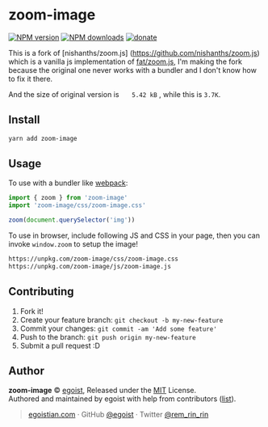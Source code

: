 # zoom-image

[![NPM version](https://img.shields.io/npm/v/zoom-image.svg?style=flat)](https://npmjs.com/package/zoom-image) [![NPM downloads](https://img.shields.io/npm/dm/zoom-image.svg?style=flat)](https://npmjs.com/package/zoom-image) [![donate](https://img.shields.io/badge/$-donate-ff69b4.svg?maxAge=2592000&style=flat)](https://github.com/egoist/donate)

This is a fork of [nishanths/zoom.js] (https://github.com/nishanths/zoom.js) which is a vanilla js implementation of [fat/zoom.js](https://github.com/fat/zoom.js), I'm making the fork because the original one never works with a bundler and I don't know how to fix it there.

And the size of original version is `	5.42 kB` , while this is `3.7K`.

## Install

```bash
yarn add zoom-image
```

## Usage

To use with a bundler like [webpack](https://webpack.js.org):

```js
import { zoom } from 'zoom-image'
import 'zoom-image/css/zoom-image.css'

zoom(document.querySelector('img'))
```

To use in browser, include following JS and CSS in your page, then you can invoke `window.zoom` to setup the image!

```bash
https://unpkg.com/zoom-image/css/zoom-image.css
https://unpkg.com/zoom-image/js/zoom-image.js
```

## Contributing

1. Fork it!
2. Create your feature branch: `git checkout -b my-new-feature`
3. Commit your changes: `git commit -am 'Add some feature'`
4. Push to the branch: `git push origin my-new-feature`
5. Submit a pull request :D


## Author

**zoom-image** © [egoist](https://github.com/egoist), Released under the [MIT](./LICENSE) License.<br>
Authored and maintained by egoist with help from contributors ([list](https://github.com/egoist/zoom-image/contributors)).

> [egoistian.com](https://egoistian.com) · GitHub [@egoist](https://github.com/egoist) · Twitter [@rem_rin_rin](https://twitter.com/rem_rin_rin)
